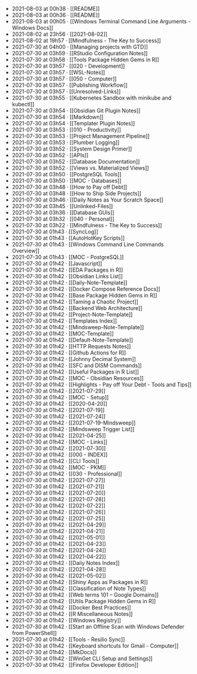- 2021-08-03 at 00h38 · [[README]]
- 2021-08-03 at 00h36 · [[README]]
- 2021-08-03 at 00h05 · [[Windows Terminal Command Line Arguments - Windows Docs]]
- 2021-08-02 at 23h56 · [[2021-08-02]]
- 2021-08-02 at 19h57 · [[Mindfulness - The Key to Success]]
- 2021-07-30 at 04h00 · [[Managing projects with GTD]]
- 2021-07-30 at 03h59 · [[RStudio Configuration Notes]]
- 2021-07-30 at 03h58 · [[Tools Package Hidden Gems in R]]
- 2021-07-30 at 03h57 · [[020 - Development]]
- 2021-07-30 at 03h57 · [[WSL-Notes]]
- 2021-07-30 at 03h57 · [[050 - Computer]]
- 2021-07-30 at 03h57 · [[Publishing Workflow]]
- 2021-07-30 at 03h57 · [[Unresolved-Links]]
- 2021-07-30 at 03h55 · [[Kubernetes Sandbox with minikube and kubectl]]
- 2021-07-30 at 03h54 · [[Obsidian Git Plugin Notes]]
- 2021-07-30 at 03h54 · [[Markdown]]
- 2021-07-30 at 03h54 · [[Templater Plugin Notes]]
- 2021-07-30 at 03h53 · [[010 - Productivity]]
- 2021-07-30 at 03h53 · [[Project Management Pipeline]]
- 2021-07-30 at 03h53 · [[Plumber Logging]]
- 2021-07-30 at 03h52 · [[System Design Primer]]
- 2021-07-30 at 03h52 · [[APIs]]
- 2021-07-30 at 03h52 · [[Database Documentation]]
- 2021-07-30 at 03h52 · [[Views vs. Materialized Views]]
- 2021-07-30 at 03h50 · [[PostgreSQL Tools]]
- 2021-07-30 at 03h50 · [[MOC - Databases]]
- 2021-07-30 at 03h48 · [[How to Pay off Debt]]
- 2021-07-30 at 03h48 · [[How to Ship Side Projects]]
- 2021-07-30 at 03h46 · [[Daily Notes as Your Scratch Space]]
- 2021-07-30 at 03h45 · [[Unlinked-Files]]
- 2021-07-30 at 03h36 · [[Database GUIs]]
- 2021-07-30 at 03h32 · [[040 - Personal]]
- 2021-07-30 at 03h22 · [[Mindfulness - The Key to Success]]
- 2021-07-30 at 01h43 · [[SyncLog]]
- 2021-07-30 at 01h43 · [[AutoHotKey Scripts]]
- 2021-07-30 at 01h43 · [[Windows Command Line Commands Overview]]
- 2021-07-30 at 01h43 · [[MOC - PostgreSQL]]
- 2021-07-30 at 01h42 · [[Javascript]]
- 2021-07-30 at 01h42 · [[EDA Packages in R]]
- 2021-07-30 at 01h42 · [[Obsidian Links List]]
- 2021-07-30 at 01h42 · [[Daily-Note-Template]]
- 2021-07-30 at 01h42 · [[Docker Compose Reference Docs]]
- 2021-07-30 at 01h42 · [[Base Package Hidden Gems in R]]
- 2021-07-30 at 01h42 · [[Taming a Chaotic Project]]
- 2021-07-30 at 01h42 · [[Backend Web Architecture]]
- 2021-07-30 at 01h42 · [[Project-Note-Template]]
- 2021-07-30 at 01h42 · [[Templates Index]]
- 2021-07-30 at 01h42 · [[Mindsweep-Note-Template]]
- 2021-07-30 at 01h42 · [[MOC-Template]]
- 2021-07-30 at 01h42 · [[Default-Note-Template]]
- 2021-07-30 at 01h42 · [[HTTP Requests Notes]]
- 2021-07-30 at 01h42 · [[Github Actions for R]]
- 2021-07-30 at 01h42 · [[Johnny Decimal System]]
- 2021-07-30 at 01h42 · [[SFC and DISM Commands]]
- 2021-07-30 at 01h42 · [[Useful Packages in R List]]
- 2021-07-30 at 01h42 · [[MOC - Obsidian Resources]]
- 2021-07-30 at 01h42 · [[Highlights - Pay off Your Debt - Tools and Tips]]
- 2021-07-30 at 01h42 · [[2021-07-29]]
- 2021-07-30 at 01h42 · [[MOC - Setup]]
- 2021-07-30 at 01h42 · [[2020-04-20]]
- 2021-07-30 at 01h42 · [[2021-07-19]]
- 2021-07-30 at 01h42 · [[2021-07-24]]
- 2021-07-30 at 01h42 · [[2021-07-19-Mindsweep]]
- 2021-07-30 at 01h42 · [[Mindsweep Trigger List]]
- 2021-07-30 at 01h42 · [[2021-04-25]]
- 2021-07-30 at 01h42 · [[MOC - Links]]
- 2021-07-30 at 01h42 · [[2021-07-30]]
- 2021-07-30 at 01h42 · [[000 - INDEX]]
- 2021-07-30 at 01h42 · [[CLI Tools]]
- 2021-07-30 at 01h42 · [[MOC - PKM]]
- 2021-07-30 at 01h42 · [[030 - Professional]]
- 2021-07-30 at 01h42 · [[2021-07-27]]
- 2021-07-30 at 01h42 · [[2021-07-21]]
- 2021-07-30 at 01h42 · [[2021-07-20]]
- 2021-07-30 at 01h42 · [[2021-07-28]]
- 2021-07-30 at 01h42 · [[2021-07-22]]
- 2021-07-30 at 01h42 · [[2021-07-26]]
- 2021-07-30 at 01h42 · [[2021-07-25]]
- 2021-07-30 at 01h42 · [[2021-04-29]]
- 2021-07-30 at 01h42 · [[2021-04-21]]
- 2021-07-30 at 01h42 · [[2021-05-01]]
- 2021-07-30 at 01h42 · [[2021-04-23]]
- 2021-07-30 at 01h42 · [[2021-04-24]]
- 2021-07-30 at 01h42 · [[2021-04-22]]
- 2021-07-30 at 01h42 · [[Daily Notes Index]]
- 2021-07-30 at 01h42 · [[2021-04-28]]
- 2021-07-30 at 01h42 · [[2021-05-02]]
- 2021-07-30 at 01h42 · [[Shiny Apps as Packages in R]]
- 2021-07-30 at 01h42 · [[Classification of Note Types]]
- 2021-07-30 at 01h42 · [[Web terms 101 – Google Domains]]
- 2021-07-30 at 01h42 · [[Utils Package Hidden Gems in R]]
- 2021-07-30 at 01h42 · [[Docker Best Practices]]
- 2021-07-30 at 01h42 · [[R Miscellaneous Notes]]
- 2021-07-30 at 01h42 · [[Windows Registry]]
- 2021-07-30 at 01h42 · [[Start an Offline Scan with Windows Defender from PowerShell]]
- 2021-07-30 at 01h42 · [[Tools - Resilio Sync]]
- 2021-07-30 at 01h42 · [[Keyboard shortcuts for Gmail - Computer]]
- 2021-07-30 at 01h42 · [[MkDocs]]
- 2021-07-30 at 01h42 · [[WinGet CLI Setup and Settings]]
- 2021-07-30 at 01h42 · [[Firefox Developer Edition]]
